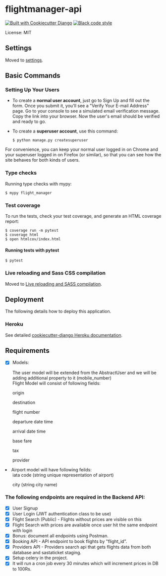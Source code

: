 # flightmanager-api

[![Built with Cookiecutter Django](https://img.shields.io/badge/built%20with-Cookiecutter%20Django-ff69b4.svg?logo=cookiecutter)](https://github.com/cookiecutter/cookiecutter-django/)
[![Black code style](https://img.shields.io/badge/code%20style-black-000000.svg)](https://github.com/ambv/black)

License: MIT

## Settings

Moved to [settings](http://cookiecutter-django.readthedocs.io/en/latest/settings.html).

## Basic Commands

### Setting Up Your Users

-   To create a **normal user account**, just go to Sign Up and fill out the form. Once you submit it, you'll see a "Verify Your E-mail Address" page. Go to your console to see a simulated email verification message. Copy the link into your browser. Now the user's email should be verified and ready to go.

-   To create a **superuser account**, use this command:

        $ python manage.py createsuperuser

For convenience, you can keep your normal user logged in on Chrome and your superuser logged in on Firefox (or similar), so that you can see how the site behaves for both kinds of users.

### Type checks

Running type checks with mypy:

    $ mypy flight_manager

### Test coverage

To run the tests, check your test coverage, and generate an HTML coverage report:

    $ coverage run -m pytest
    $ coverage html
    $ open htmlcov/index.html

#### Running tests with pytest

    $ pytest

### Live reloading and Sass CSS compilation

Moved to [Live reloading and SASS compilation](https://cookiecutter-django.readthedocs.io/en/latest/developing-locally.html#sass-compilation-live-reloading).

## Deployment

The following details how to deploy this application.

### Heroku

See detailed [cookiecutter-django Heroku documentation](http://cookiecutter-django.readthedocs.io/en/latest/deployment-on-heroku.html).

## Requirements
- [X] Models:

    <li>The user model will be extended from the AbstractUser and we will be adding additional property to it (mobile_number)</li>

    <li>Flight Model will consist of following fields:

<ul>origin</ul>
<ul>destination</ul>
<ul>flight number</ul>
<ul>departure date time</ul>
<ul>arrival date time</ul>
<ul>base fare</ul>
<ul>tax </ul>
<ul>provider </ul></li>

<li>Airport model will have following feilds:

<ul>iata code (string unique representation of airport)</ul>
<ul>city (string city name)</ul></li>

### The following endpoints are required in the Backend API:

- [X] User Signup
- [X] User Login (JWT authentication class to be use)
- [X] Flight Search (Public) - Flights without prices are visible on this
- [X] Flight Search with prices are available once user hit the same endpoint with login
- [X] Bonus: document all endpoints using Postman.
- [X] Booking API - API endpoint to book flights by "flight_id".
- [X] Providers API - Providers search api that gets flights data from both database and sastaticket staging.
- [X] Setup celery in the project.
- [X] It will run a cron job every 30 minutes which will increment prices in DB to 100Rs.
